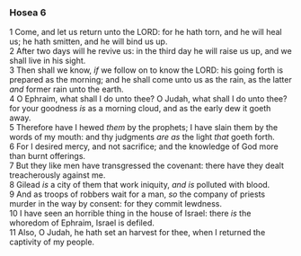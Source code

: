 ### Hosea 6

1 Come, and let us return unto the LORD: for he hath torn, and he will heal us; he hath smitten, and he will bind us up.  
2 After two days will he revive us: in the third day he will raise us up, and we shall live in his sight.  
3 Then shall we know, *if* we follow on to know the LORD: his going forth is prepared as the morning; and he shall come unto us as the rain, as the latter *and* former rain unto the earth.  
4 O Ephraim, what shall I do unto thee? O Judah, what shall I do unto thee? for your goodness *is* as a morning cloud, and as the early dew it goeth away.  
5 Therefore have I hewed *them* by the prophets; I have slain them by the words of my mouth: and thy judgments *are as* the light *that* goeth forth.  
6 For I desired mercy, and not sacrifice; and the knowledge of God more than burnt offerings.  
7 But they like men have transgressed the covenant: there have they dealt treacherously against me.  
8 Gilead *is* a city of them that work iniquity, *and is* polluted with blood.  
9 And as troops of robbers wait for a man, *so* the company of priests murder in the way by consent: for they commit lewdness.  
10 I have seen an horrible thing in the house of Israel: there *is* the whoredom of Ephraim, Israel is defiled.  
11 Also, O Judah, he hath set an harvest for thee, when I returned the captivity of my people.  
